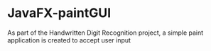 # JavaFX-paintGUI
As part of the Handwritten Digit Recognition project, a simple paint application is created to accept user input
